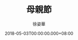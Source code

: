 ---
issue: 273
title: 母親節
author: 徐姿華
language: 大埔
date: 2018-05-03T00:00:00.000+08:00
topic: 抒懷
difficulty: 2
wikidata: Q98096150
wikidata_link: https://www.wikidata.org/wiki/Q98096150
---